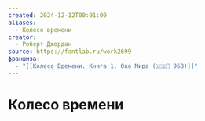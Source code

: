 ```yaml
---
created: 2024-12-12T00:01:00
aliases:
  - Колесо времени
creator:
  - Роберт Джордан
source: https://fantlab.ru/work2699
франшиза:
  - "[[Колесо Времени. Книга 1. Око Мира (🇺🇸📘 968)]]"
---
```


# Колесо времени

